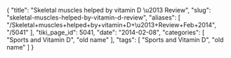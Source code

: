 {
    "title": "Skeletal muscles helped by vitamin D \u2013 Review",
    "slug": "skeletal-muscles-helped-by-vitamin-d-review",
    "aliases": [
        "/Skeletal+muscles+helped+by+vitamin+D+\u2013+Review+Feb+2014",
        "/5041"
    ],
    "tiki_page_id": 5041,
    "date": "2014-02-08",
    "categories": [
        "Sports and Vitamin D",
        "old name"
    ],
    "tags": [
        "Sports and Vitamin D",
        "old name"
    ]
}